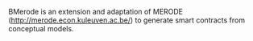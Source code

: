BMerode is an extension and adaptation of MERODE (http://merode.econ.kuleuven.ac.be/) to generate smart contracts from conceptual models.

